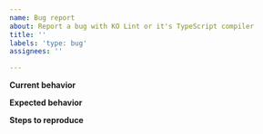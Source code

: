 ```yaml
---
name: Bug report
about: Report a bug with KO Lint or it's TypeScript compiler
title: ''
labels: 'type: bug'
assignees: ''

---
```


**Current behavior**

**Expected behavior**

**Steps to reproduce**
